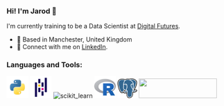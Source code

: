 ### Hi! I'm Jarod 👋

I'm currently training to be a Data Scientist at [Digital Futures](https://digitalfutures.com/).

- 📍 Based in Manchester, United Kingdom
- 🤝 Connect with me on [LinkedIn](https://www.linkedin.com/in/jarod-wilson-4a18071a5/).

<h3 align="left">Languages and Tools:</h3>

<img src="https://raw.githubusercontent.com/github/explore/80688e429a7d4ef2fca1e82350fe8e3517d3494d/topics/python/python.png" width="50" height="50" />   <img src="https://raw.githubusercontent.com/devicons/devicon/2ae2a900d2f041da66e950e4d48052658d850630/icons/pandas/pandas-original.svg" width="50" height="50" />   <img src="https://upload.wikimedia.org/wikipedia/commons/0/05/Scikit_learn_logo_small.svg" alt="scikit_learn" width="50" height="50"/>    <img src="https://raw.githubusercontent.com/github/explore/80688e429a7d4ef2fca1e82350fe8e3517d3494d/topics/r/r.png" width="50" height="50" />   <img src="https://raw.githubusercontent.com/github/explore/80688e429a7d4ef2fca1e82350fe8e3517d3494d/topics/postgresql/postgresql.png" width="45" height="45" />   <img src="https://www.tableau.com/sites/default/files/pages/tableaulogo_highres.png" width="180" height="45" /> 

